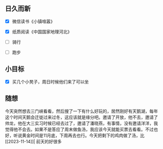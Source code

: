 ## 日久而新
- [x] 微信读书《小镇喧嚣》
- [x] 纸质阅读《中国国家地理河北》
- [ ] 骑行
- [ ] 跑步


## 小目标
- [x] 买几个小凳子，周日时候他们来了可以坐

## 随想
今天突然想去三门峡看看，然后搜了一下有什么好玩的，居然刚好有天鹅湖，每年这个时间天鹅会迁徙过来过冬，这应该就是缘分吧。邀请了开放，他不去，邀请了帅龙，他在大三实习时候已经去过了，邀请了潘晓燕，有事情，没有邀请洋洋，我觉得他不会去。如果不是答应了周末做鱼汤，我应该今天就能买票去看看。不过也好，听说黄金时间是11月底，下周再去也行。今天把剩下的鸡肉做了汤，比[[2023-11-14]]| 前天的好很多
